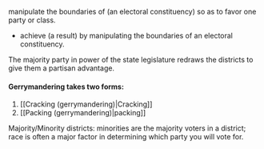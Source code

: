 manipulate the boundaries of (an electoral constituency) so as to favor one party or class.
- achieve (a result) by manipulating the boundaries of an electoral constituency.

The majority party in power of the state legislature redraws the districts to give them a partisan advantage.

#### Gerrymandering takes two forms:
1. [[Cracking (gerrymandering)|Cracking]]
2. [[Packing (gerrymandering)|packing]]

Majority/Minority districts: minorities are the majority voters in a district; race is often a major factor in determining which party you will vote for.